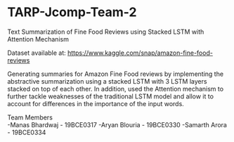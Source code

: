 # TARP-Jcomp-Team-2
Text Summarization of Fine Food Reviews using Stacked LSTM with Attention Mechanism

Dataset available at: https://www.kaggle.com/snap/amazon-fine-food-reviews

Generating summaries for Amazon Fine Food reviews by implementing the abstractive summarization using a stacked LSTM with 3 LSTM layers stacked on top of each other. In addition, used the Attention mechanism to further tackle weaknesses of the traditional LSTM model and allow it to account for differences in the importance of the input words.

Team Members<br>
-Manas Bhardwaj - 19BCE0317
-Aryan Blouria - 19BCE0330
-Samarth Arora - 19BCE0334
